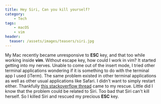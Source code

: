 ```yaml
---
title: Hey Siri, Can you kill yourself?
category:
    - Tech
tags:
    - macOS
    - vim
header:
  teaser: /assets/images/teasers/siri.jpg
---
```


My Mac recently became unresponsive to **ESC** key, and that too while working inside **vim**. Without escape key, how could I work in vim? It started getting into my nerves. Unable to come out of the insert mode, I tried other terminal applications wondering if it is something to do with the terminal app I used (iTerm). The same problem existed in other terminal applications as well as other usual applications like Safari. I didn't want to simply restart either. Thankfully [this stackoverflow thread](https://apple.stackexchange.com/questions/65974/os-x-esc-key-stops-working-randomly) came to my rescue. Little did I know that the problem could be related to Siri. Too bad that Siri can't kill herself. So I killed Siri and rescued my precious **ESC** key.
